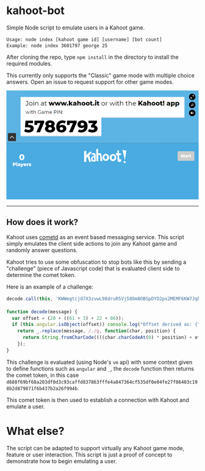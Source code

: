# kahoot-bot

Simple Node script to emulate users in a Kahoot game.

```
Usage: node index [kahoot game id] [username] [bot count]
Example: node index 3601797 george 25
```

After cloning the repo, type `npm install` in the directory to install the required modules.

This currently only supports the "Classic" game mode with multiple choice answers. Open an issue to request support for other game modes.

![Kahoot Bot Demo](demo.gif)

---

## How does it work?

Kahoot uses [cometd](https://cometd.org/) as an event based messaging service. This script simply emulates the client side actions to join any Kahoot game and randomly answer questions.

Kahoot tries to use some obfuscation to stop bots like this by sending a "challenge" (piece of Javascript code) that is evaluated client side to determine the comet token.

Here is an example of a challenge:
```javascript
decode.call(this, 'KWWegtcjd7X3zvwL98druR5Vj58Om8OBSpDYO2px2MEMF6KW7JqhxeuSXyqqxWeYGiiRsSRTWgn67DcJBTGV08XJEBQjGWYeWJyR');

function decode(message) {
  var offset = (20 + ((61 + 3) + 22 + 86));
  if (this.angular.isObject(offset)) console.log("Offset derived as: {", offset, "}");
    return _.replace(message, /./g, function(char, position) {
      return String.fromCharCode((((char.charCodeAt(0) * position) + offset) % 77) + 48);
    });
}
```

This challenge is evaluated (using Node's `vm` api) with some context given to define functions such as `angular` and `_`, the `decode` function then returns the comet token, in this case `d688f69bf68a203df0d3c93caffd837863fffe4a847364cf535df0e04fe27f86403c198b2d879871f6b437b2a26f994b`.

This comet token is then used to establish a connection with Kahoot and emulate a user.

# What else?

The script can be adapted to support virtually any Kahoot game mode, feature or user interaction. This script is just a proof of concept to demonstrate how to begin emulating a user.